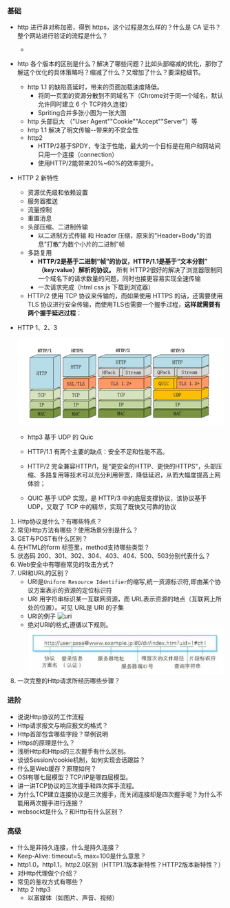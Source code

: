 ### 基础

+ http 进行非对称加密，得到 https，这个过程是怎么样的？什么是 CA 证书？整个网站进行验证的流程是什么？

  + 

+ http 各个版本的区别是什么？解决了哪些问题？比如头部缩减的优化，那你了解这个优化的具体策略吗？缩减了什么？又增加了什么？要深挖细节。

  + http 1.1 的缺陷高延时，带来的页面加载速度降低。
    + 将同一页面的资源分散到不同域名下（Chrome对于同一个域名，默认允许同时建立 6 个 TCP持久连接）
    + Spriting合并多张小图为一张大图
  + http 头部巨大 （"User Agent""Cookie""Accept""Server"）等
  + http 1.1 解决了明文传输--带来的不安全性
  + http2
    + HTTP/2基于SPDY，专注于性能，最大的一个目标是在用户和网站间只用一个连接（connection）
    + 使用HTTP/2能带来20%~60%的效率提升。

+ HTTP 2 新特性

  + 资源优先级和依赖设置
  + 服务器推送
  + 流量控制
  + 重置消息
  + 头部压缩、二进制传输
    + 以二进制方式传输 和 Header 压缩，原来的"Header+Body"的消息"打散"为数个小片的二进制"帧
  + 多路复用
    + **HTTP/2是基于二进制“帧”的协议，HTTP/1.1是基于“文本分割” （key:value）解析的协议。** 所有 HTTP2很好的解决了浏览器限制同一个域名下的请求数量的问题，同时也接更容易实现全速传输
    + 一次请求完成（html css js 下载到浏览器）
  + HTTP/2 使用 TCP 协议来传输的，而如果使用 HTTPS 的话，还需要使用 TLS 协议进行安全传输，而使用TLS也需要一个握手过程，**这样就需要有两个握手延迟过程**：

+ HTTP 1、2、3

  ![http3](./img/http3.jpg)

  + http3 基于 UDP 的 Quic  

  + HTTP/1.1 有两个主要的缺点：安全不足和性能不高。

  + HTTP/2 完全兼容HTTP/1，是“更安全的HTTP、更快的HTTPS"，头部压缩、多路复用等技术可以充分利用带宽，降低延迟，从而大幅度提高上网体验；

  + QUIC 基于 UDP 实现，是 HTTP/3 中的底层支撑协议，该协议基于 UDP，又取了 TCP 中的精华，实现了既快又可靠的协议

    

1. Http协议是什么？有哪些特点？
2. 常见Http方法有哪些？使用场景分别是什么？
3. GET与POST有什么区别？
4. 在HTML的form 标签里，method支持哪些类型？
5. 状态码 200、301、302、304、403、404、500、503分别代表什么？
6. Web安全中有哪些常见的攻击方式？
7. URI和URL的区别？
    + URI是`Uniform Resource Identifier`的缩写,统一资源标识符,即由某个协议方案表示的资源的定位标识符
    + URI 用字符串标识某一互联网资源，而 URL表示资源的地点（互联网上所处的位置）。可见 URL是 URI 的子集<br>
    + URI的例子
    ![uri](http://cdn.xutong.top/uri.jpg)
    + 绝对URI的格式,遵循以下规则。
    ![uri](./img/uri02.jpg)
8. 一次完整的Http请求所经历哪些步骤？
### 进阶
+ 说说Http协议的工作流程
+ Http请求报文与响应报文的格式？
+ Http首部包含哪些字段？举例说明
+ Https的原理是什么？
+ 浅析Http和Https的三次握手有什么区别。
+ 谈谈Session/cookie机制，如何实现会话跟踪？
+ 什么是Web缓存？原理如何？
+ OSI有哪七层模型？TCP/IP是哪四层模型。
+ 讲一讲TCP协议的三次握手和四次挥手流程。
+ 为什么TCP建立连接协议是三次握手，而关闭连接却是四次握手呢？为什么不能用两次握手进行连接？
+ websockt是什么？和Http有什么区别？
### 高级
+ 什么是非持久连接，什么是持久连接？
+ Keep-Alive: timeout=5, max=100是什么意思？
+ http1.0，http1.1，http2.0区别（HTTP1.1版本新特性？HTTP2版本新特性？）
+ 对Http代理做个介绍？
+ 常见的鉴权方式有哪些？
+ http 2 http3
  + 以富媒体（如图片、声音、视频）